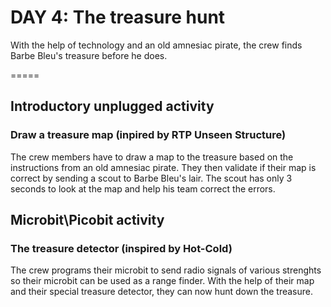 # DAY 4: The treasure hunt

With the help of technology and an old amnesiac pirate, the crew finds Barbe Bleu's treasure before he does.

=====
## Introductory unplugged activity

### Draw a treasure map (inpired by RTP Unseen Structure)

The crew members have to draw a map to the treasure based on the instructions from an old amnesiac pirate. They then validate if their map is correct by sending a scout to Barbe Bleu's lair. The scout has only 3 seconds to look at the map and help his team correct the errors.

## Microbit\Picobit activity 

### The treasure detector (inspired by Hot-Cold)

The crew programs their microbit to send radio signals of various strenghts so their microbit can be used as a range finder. With the help of their map and their special treasure detector, they can now hunt down the treasure.
